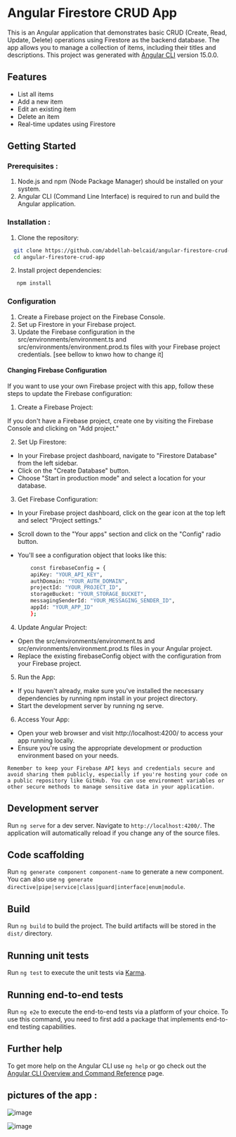 # Angular Firestore CRUD App
This is an Angular application that demonstrates basic CRUD (Create, Read, Update, Delete) operations using Firestore as the backend database. The app allows you to manage a collection of items, including their titles and descriptions.
This project was generated with [Angular CLI](https://github.com/angular/angular-cli) version 15.0.0.

## Features
- List all items
- Add a new item
- Edit an existing item
- Delete an item
- Real-time updates using Firestore

## Getting Started

### Prerequisites :
1. Node.js and npm (Node Package Manager) should be installed on your system.
2. Angular CLI (Command Line Interface) is required to run and build the Angular application.

### Installation :
1. Clone the repository:
  ```bash
    git clone https://github.com/abdellah-belcaid/angular-firestore-crud-app.git
    cd angular-firestore-crud-app
  ```
2. Install project dependencies:
 ```bash
    npm install
  ```

### Configuration
1. Create a Firebase project on the Firebase Console.
2. Set up Firestore in your Firebase project.
3. Update the Firebase configuration in the src/environments/environment.ts and src/environments/environment.prod.ts files with your Firebase project credentials. [see bellow to knwo how to change it]
#### Changing Firebase Configuration
If you want to use your own Firebase project with this app, follow these steps to update the Firebase configuration:

1. Create a Firebase Project:

If you don't have a Firebase project, create one by visiting the Firebase Console and clicking on "Add project."

2. Set Up Firestore:

- In your Firebase project dashboard, navigate to "Firestore Database" from the left sidebar.
- Click on the "Create Database" button.
- Choose "Start in production mode" and select a location for your database.

3. Get Firebase Configuration:

- In your Firebase project dashboard, click on the gear icon at the top left and select "Project settings."

- Scroll down to the "Your apps" section and click on the "Config" radio button.

- You'll see a configuration object that looks like this:

  ```bash 
      const firebaseConfig = {
      apiKey: "YOUR_API_KEY",
      authDomain: "YOUR_AUTH_DOMAIN",
      projectId: "YOUR_PROJECT_ID",
      storageBucket: "YOUR_STORAGE_BUCKET",
      messagingSenderId: "YOUR_MESSAGING_SENDER_ID",
      appId: "YOUR_APP_ID"
      };
  ```
  
4. Update Angular Project:

- Open the src/environments/environment.ts and src/environments/environment.prod.ts files in your Angular project.
- Replace the existing firebaseConfig object with the configuration from your Firebase project.

5. Run the App:

- If you haven't already, make sure you've installed the necessary dependencies by running npm install in your project directory.
- Start the development server by running ng serve.

6. Access Your App:

- Open your web browser and visit http://localhost:4200/ to access your app running locally.
- Ensure you're using the appropriate development or production environment based on your needs.

` Remember to keep your Firebase API keys and credentials secure and avoid sharing them publicly, especially if you're hosting your code on a public repository like GitHub. You can use environment variables or other secure methods to manage sensitive data in your application. `

## Development server

Run `ng serve` for a dev server. Navigate to `http://localhost:4200/`. The application will automatically reload if you change any of the source files.

## Code scaffolding

Run `ng generate component component-name` to generate a new component. You can also use `ng generate directive|pipe|service|class|guard|interface|enum|module`.

## Build

Run `ng build` to build the project. The build artifacts will be stored in the `dist/` directory.

## Running unit tests

Run `ng test` to execute the unit tests via [Karma](https://karma-runner.github.io).

## Running end-to-end tests

Run `ng e2e` to execute the end-to-end tests via a platform of your choice. To use this command, you need to first add a package that implements end-to-end testing capabilities.

## Further help

To get more help on the Angular CLI use `ng help` or go check out the [Angular CLI Overview and Command Reference](https://angular.io/cli) page.

## pictures of the app :

![image](https://github.com/Abdellah-belcaid/Angular-Firestore-CRUD/assets/85366841/7dcde44f-7e11-4070-a61a-09b795081c90) 

![image](https://github.com/Abdellah-belcaid/Angular-Firestore-CRUD/assets/85366841/1c6cd7dd-6711-4d86-a48c-60086000ae60)






